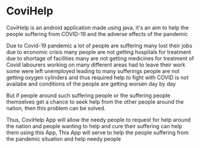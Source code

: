 # CoviHelp
CoviHelp is an android application made using java, it's an aim to help the people suffering from COVID-19 and the adverse effects of the pandemic

Due to Covid-19 pandemic a lot of people are suffering
many lost their jobs due to economic crisis
many people are not getting hospitals for treatment due to shortage of facilities
many are not getting medicines for treatment of Covid
labourers working on many different areas had to leave their work
some were left unemployed leading to many sufferings
people are not getting oxygen cylinders
and thus required help to fight with COVID is not availabe
and conditions of the people are getting worsen day by day
                    
But if people around such suffering people or the suffering people themselves get a chance to seek help
from the other people around the nation, then this problem can be solved.
                   
Thus, CoviHelp App will allow the needy people to request for help around the nation
and people wanting to help and cure their suffering can help them using this App,
This App will serve to help the people suffering from the pandemic situation and help needy people

